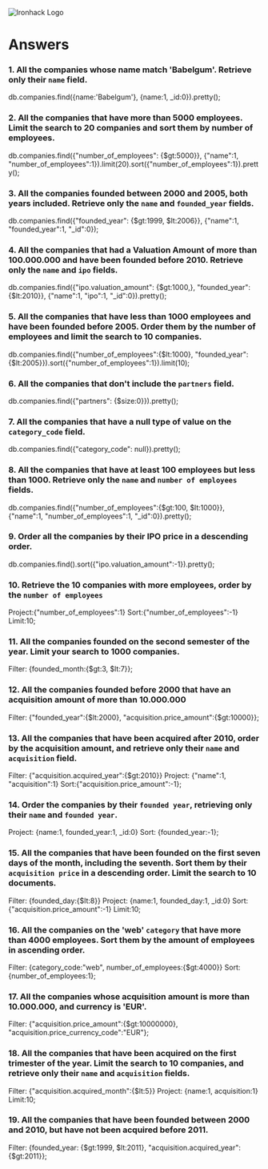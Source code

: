 ![Ironhack Logo](https://i.imgur.com/1QgrNNw.png)

# Answers

### 1. All the companies whose name match 'Babelgum'. Retrieve only their `name` field.

db.companies.find({name:'Babelgum'}, {name:1, _id:0}).pretty(); 

### 2. All the companies that have more than 5000 employees. Limit the search to 20 companies and sort them by **number of employees**.

db.companies.find({"number_of_employees": {$gt:5000}}, {"name":1, "number_of_employees":1}).limit(20).sort({"number_of_employees":1}).pretty();

### 3. All the companies founded between 2000 and 2005, both years included. Retrieve only the `name` and `founded_year` fields.

db.companies.find({"founded_year": {$gt:1999, $lt:2006}}, {"name":1, "founded_year":1, "_id":0});

### 4. All the companies that had a Valuation Amount of more than 100.000.000 and have been founded before 2010. Retrieve only the `name` and `ipo` fields.

db.companies.find({"ipo.valuation_amount": {$gt:1000,}, "founded_year": {$lt:2010}}, {"name":1, "ipo":1, "_id":0}).pretty();

### 5. All the companies that have less than 1000 employees and have been founded before 2005. Order them by the number of employees and limit the search to 10 companies.

db.companies.find({"number_of_employees":{$lt:1000}, "founded_year":{$lt:2005}}).sort({"number_of_employees":1}).limit(10);

### 6. All the companies that don't include the `partners` field.

db.companies.find({"partners": {$size:0}}).pretty();

### 7. All the companies that have a null type of value on the `category_code` field.

db.companies.find({"category_code": null}).pretty();

### 8. All the companies that have at least 100 employees but less than 1000. Retrieve only the `name` and `number of employees` fields.

db.companies.find({"number_of_employees":{$gt:100, $lt:1000}}, {"name":1, "number_of_employees":1, "_id":0}).pretty();

### 9. Order all the companies by their IPO price in a descending order.

db.companies.find().sort({"ipo.valuation_amount":-1}).pretty();

### 10. Retrieve the 10 companies with more employees, order by the `number of employees`

Project:{"number_of_employees":1} Sort:{"number_of_employees":-1} Limit:10;

### 11. All the companies founded on the second semester of the year. Limit your search to 1000 companies.

Filter: {founded_month:{$gt:3, $lt:7}};

### 12. All the companies founded before 2000 that have an acquisition amount of more than 10.000.000

Filter: {"founded_year":{$lt:2000}, "acquisition.price_amount":{$gt:10000}};

### 13. All the companies that have been acquired after 2010, order by the acquisition amount, and retrieve only their `name` and `acquisition` field.

Filter: {"acquisition.acquired_year":{$gt:2010}} Project: {"name":1, "acquisition":1} Sort:{"acquisition.price_amount":-1};

### 14. Order the companies by their `founded year`, retrieving only their `name` and `founded year`.

Project: {name:1, founded_year:1, _id:0} Sort: {founded_year:-1};

### 15. All the companies that have been founded on the first seven days of the month, including the seventh. Sort them by their `acquisition price` in a descending order. Limit the search to 10 documents.

Filter: {founded_day:{$lt:8}} Project: {name:1, founded_day:1, _id:0} Sort: {"acquisition.price_amount":-1} Limit:10;

### 16. All the companies on the 'web' `category` that have more than 4000 employees. Sort them by the amount of employees in ascending order.

Filter: {category_code:"web", number_of_employees:{$gt:4000}} Sort: {number_of_employees:1};

### 17. All the companies whose acquisition amount is more than 10.000.000, and currency is 'EUR'.

Filter: {"acquisition.price_amount":{$gt:10000000}, "acquisition.price_currency_code":"EUR"};

### 18. All the companies that have been acquired on the first trimester of the year. Limit the search to 10 companies, and retrieve only their `name` and `acquisition` fields.

Filter: {"acquisition.acquired_month":{$lt:5}} Project: {name:1, acquisition:1} Limit:10;

### 19. All the companies that have been founded between 2000 and 2010, but have not been acquired before 2011.

Filter: {founded_year: {$gt:1999, $lt:2011}, "acquisition.acquired_year":{$gt:2011}};
